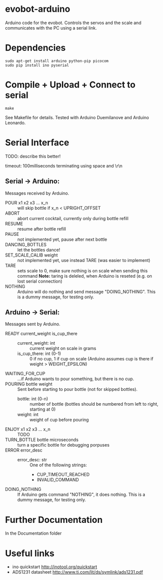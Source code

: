 evobot-arduino
==============
Arduino code for the evobot.
Controls the servos and the scale and communicates with the PC using a serial link.

Dependencies
============
	sudo apt-get install arduino python-pip picocom
	sudo pip install ino pyserial

Compile + Upload + Connect to serial
====================================
	make

See Makefile for details. Tested with Arduino Duemilanove and Arduino Leonardo.

Serial Interface
=====================
TODO: describe this better!

timeout: 100milliseconds
terminating using space and \r\n

Serial -> Arduino:
------------------
Messages received by Arduino.

<dl>
    <dt>POUR x1 x2 x3 ... x_n</dt>
    <dd>will skip bottle if x_n &lt; UPRIGHT_OFFSET</dd>
    <dt>ABORT</dt>
    <dd>abort current cocktail, currently only during bottle refill</dd>
    <dt>RESUME</dt>
    <dd>resume after bottle refill</dd>
    <dt>PAUSE</dt>
    <dd>not implemented yet, pause after next bottle</dd>
    <dt>DANCING_BOTTLES</dt>
    <dd>let the bottles dance!</dd>
    <dt>SET_SCALE_CALIB weight</dt>
    <dd>not implemented yet, use instead TARE (was easier to implement)</dd>
    <dt>TARE</dt>
    <dd>
        sets scale to 0, make sure nothing is on scale when sending this command
        <b>Note:</b> taring is deleled, when Arduino is reseted (e.g. on lost serial connection)
    </dd>
    <dt>NOTHING</dt>
    <dd>
        Arduino will do nothing and send message "DOING_NOTHING".
        This is a dummy message, for testing only.
    </dd>
</dl>

Arduino -> Serial:
------------------
Messages sent by Arduino.

<dl>
    <dt>READY current_weight is_cup_there</dt>
    <dd>
        <dl>
    		<dt>current_weight: int</dt>
    		<dd>current weight on scale in grams</dd>
        	<dt>is_cup_there: int (0-1)</dt>
        	<dd>0 if no cup, 1 if cup on scale (Arduino assumes cup is there if weight > WEIGHT_EPSILON)</dd>
        </dl>
    </dd>
    <dt>WAITING_FOR_CUP</dt>
    <dd>...if Arduino wants to pour something, but there is no cup.</dd>
    <dt>POURING bottle weight</dt>
    <dd>
        Sent before starting to pour bottle (not for skipped bottles).
        <dl>
    		<dt>bottle: int (0-n)</dt>
            <dd>number of bottle (bottles should be numbered from left to right, starting at 0)</dd>
    		<dt>weight: int</dt>
            <dd>weight of cup before pouring</dd>
        </dl>
    </dd>
    <dt>ENJOY x1 x2 x3 ... x_n</dt>
    <dd>TODO</dd>
    <dt>TURN_BOTTLE bottle microseconds</dt>
    <dd>turn a specific bottle for debugging porpuses</dd>
    <dt>ERROR error_desc</dt>
    <dd>
    	<dl>
    		<dt>error_desc: str</dt>
            <dd>
                One of the following strings:
                <ul>
                    <li>CUP_TIMEOUT_REACHED</li>
                    <li>INVALID_COMMAND</li>
                </ul>
            </dd>
        </dl>
    </dd>
    <dt>DOING_NOTHING</dt>
    <dd>
        If Arduino gets command "NOTHING", it does nothing.
        This is a dummy message, for testing only.
    </dd>

</dl>

Further Documentation
=====================
In the Documentation folder


Useful links
============
* ino quickstart http://inotool.org/quickstart
* ADS1231 datasheet http://www.ti.com/lit/ds/symlink/ads1231.pdf
